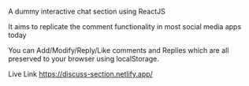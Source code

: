 A dummy interactive chat section using ReactJS 

It aims to replicate the comment functionality in most social media apps today

You can Add/Modify/Reply/Like comments and Replies which are all preserved to your browser using localStorage.

Live Link https://discuss-section.netlify.app/
